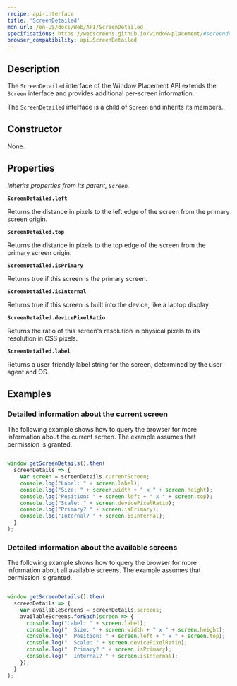 ```yaml
---
recipe: api-interface
title: 'ScreenDetailed'
mdn_url: /en-US/docs/Web/API/ScreenDetailed
specifications: https://webscreens.github.io/window-placement/#screendetailed
browser_compatibility: api.ScreenDetailed
---
```


## Description

The `ScreenDetailed` interface of the Window Placement API extends the
`Screen` interface and provides additional per-screen information.

The `ScreenDetailed` interface is a child of `Screen` and inherits its members.

## Constructor

None.

## Properties

_Inherits properties from its parent, `Screen`._

**`ScreenDetailed.left`**

Returns the distance in pixels to the left edge of the screen from the primary screen origin.

**`ScreenDetailed.top`**

Returns the distance in pixels to the top edge of the screen from the primary screen origin.

**`ScreenDetailed.isPrimary`**

Returns true if this screen is the primary screen.

**`ScreenDetailed.isInternal`**

Returns true if this screen is built into the device, like a laptop display.

**`ScreenDetailed.devicePixelRatio`**

Returns the ratio of this screen's resolution in physical pixels to its resolution in CSS pixels.

**`ScreenDetailed.label`**

Returns a user-friendly label string for the screen, determined by the user agent and OS.

## Examples

### Detailed information about the current screen

The following example shows how to query the browser for more
information about the current screen. The example assumes that
permission is granted.

```js

window.getScreenDetails().then(
  screenDetails => {
    var screen = screenDetails.currentScreen;
    console.log("Label: " + screen.label);
    console.log("Size: " + screen.width + " x " + screen.height);
    console.log("Position: " + screen.left + " x " + screen.top);
    console.log("Scale: " + screen.devicePixelRatio);
    console.log("Primary? " + screen.isPrimary);
    console.log("Internal? " + screen.isInternal);
  }
);
```

### Detailed information about the available screens

The following example shows how to query the browser for more
information about all available screens. The example assumes that
permission is granted.

```js

window.getScreenDetails().then(
  screenDetails => {
    var availableScreens = screenDetails.screens;
    availableScreens.forEach(screen => {
      console.log("Label: " + screen.label);
      console.log("  Size: " + screen.width + " x " + screen.height);
      console.log("  Position: " + screen.left + " x " + screen.top);
      console.log("  Scale: " + screen.devicePixelRatio);
      console.log("  Primary? " + screen.isPrimary);
      console.log("  Internal? " + screen.isInternal);
    });
  }
);
```
